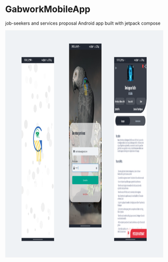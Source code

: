 # GabworkMobileApp
job-seekers and services proposal Android app built with jetpack compose

<p align="center">
  <img src="gabwork-presentation.png" width="1280" height="723" />
</p>
